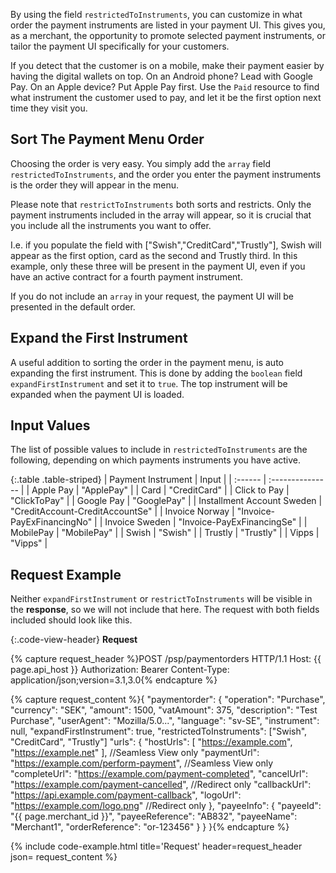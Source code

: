 By using the field `restrictedToInstruments`, you can customize in what order
the payment instruments are listed in your payment UI. This gives you, as a
merchant, the opportunity to promote selected payment instruments, or
tailor the payment UI specifically for your customers.

If you detect that the customer is on a mobile, make their payment easier by
having the digital wallets on top. On an Android phone? Lead with Google Pay. On
an Apple device? Put Apple Pay first. Use the `Paid` resource to find what
instrument the customer used to pay, and let it be the first option next time
they visit you.

## Sort The Payment Menu Order

Choosing the order is very easy. You simply add the `array` field
`restrictedToInstruments`, and the order you enter the payment instruments is
the order they will appear in the menu.

Please note that `restrictToInstruments` both sorts and restricts. Only the
payment instruments included in the array will appear, so it is crucial that you
include all the instruments you want to offer.

I.e. if you populate the field with ["Swish","CreditCard","Trustly"], Swish will
appear as the first option, card as the second and Trustly third. In this
example, only these three will be present in the payment UI, even if you have an
active contract for a fourth payment instrument.

If you do not include an `array` in your request, the payment UI will be
presented in the default order.

## Expand the First Instrument

A useful addition to sorting the order in the payment menu, is auto expanding
the first instrument. This is done by adding the `boolean` field
`expandFirstInstrument` and set it to `true`. The top instrument will be
expanded when the payment UI is loaded.

## Input Values

The list of possible values to include in `restrictedToInstruments` are the
following, depending on which payments instruments you have active.

{:.table .table-striped}
| Payment Instrument    | Input             |
| :------ | :--------------- |
| Apple Pay | "ApplePay" |
| Card     | "CreditCard"      |
| Click to Pay | "ClickToPay" |
| Google Pay | "GooglePay" |
| Installment Account Sweden    | "CreditAccount-CreditAccountSe"   |
| Invoice Norway    | "Invoice-PayExFinancingNo"   |
| Invoice Sweden | "Invoice-PayExFinancingSe" |
| MobilePay | "MobilePay" |
| Swish | "Swish" |
| Trustly | "Trustly" |
| Vipps | "Vipps" |

## Request Example

Neither `expandFirstInstrument` or `restrictToInstruments` will be visible in
the **response**, so we will not include that here. The request with both fields
included should look like this.

{:.code-view-header}
**Request**

{% capture request_header %}POST /psp/paymentorders HTTP/1.1
Host: {{ page.api_host }}
Authorization: Bearer <AccessToken>
Content-Type: application/json;version=3.1,3.0{% endcapture %}

{% capture request_content %}{
    "paymentorder": {
        "operation": "Purchase",
        "currency": "SEK",
        "amount": 1500,
        "vatAmount": 375,
        "description": "Test Purchase",
        "userAgent": "Mozilla/5.0...",
        "language": "sv-SE",
        "instrument": null,
        "expandFirstInstrument": true,
        "restrictedToInstruments": ["Swish", "CreditCard", "Trustly"]
        "urls": {
            "hostUrls": [ "https://example.com", "https://example.net" ], //Seamless View only
            "paymentUrl": "https://example.com/perform-payment", //Seamless View only
            "completeUrl": "https://example.com/payment-completed",
            "cancelUrl": "https://example.com/payment-cancelled", //Redirect only
            "callbackUrl": "https://api.example.com/payment-callback",
            "logoUrl": "https://example.com/logo.png" //Redirect only
        },
        "payeeInfo": {
            "payeeId": "{{ page.merchant_id }}",
            "payeeReference": "AB832",
            "payeeName": "Merchant1",
            "orderReference": "or-123456"
        }
    }
}{% endcapture %}

{% include code-example.html
    title='Request'
    header=request_header
    json= request_content
    %}
